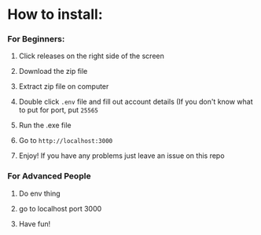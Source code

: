 <h1>How to install:</h1>

<h3>For Beginners:</h3>

1. Click releases on the right side of the screen
  
2. Download the zip file
  
3. Extract zip file on computer
  
4. Double click `.env` file and fill out account details (If you don't know what to put for port, put `25565`
   
5. Run the .exe file
  
6. Go to `http://localhost:3000`
  
7. Enjoy! If you have any problems just leave an issue on this repo
  



<h3>For Advanced People</h3>

1. Do env thing 
 
2. go to localhost port 3000
 
3. Have fun!


